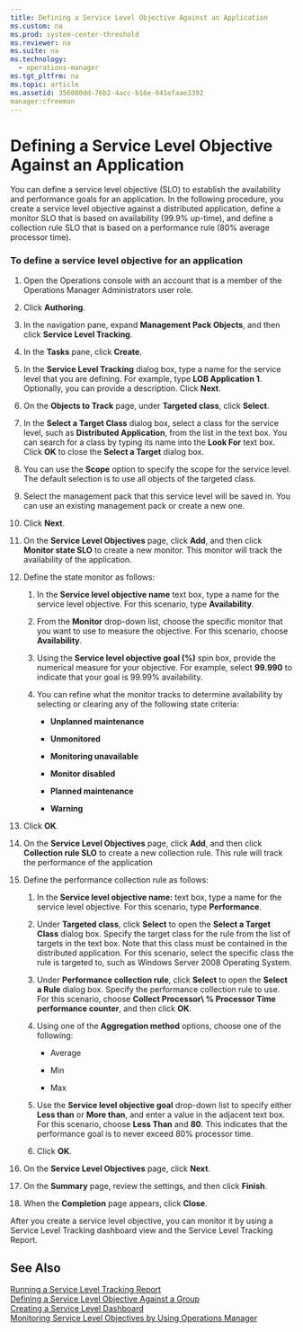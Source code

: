 ```yaml
---
title: Defining a Service Level Objective Against an Application
ms.custom: na
ms.prod: system-center-threshold
ms.reviewer: na
ms.suite: na
ms.technology: 
  - operations-manager
ms.tgt_pltfrm: na
ms.topic: article
ms.assetid: 356080dd-76b2-4acc-b16e-041efaae3392
manager:cfreeman
---
```

# Defining a Service Level Objective Against an Application
You can define a service level objective \(SLO\) to establish the availability and performance goals for an application. In the following procedure, you create a service level objective against a distributed application, define a monitor SLO that is based on availability \(99.9% up\-time\), and define a collection rule SLO that is based on a performance rule \(80% average processor time\).  
  
### To define a service level objective for an application  
  
1.  Open the Operations console with an account that is a member of the Operations Manager Administrators user role.  
  
2.  Click **Authoring**.  
  
3.  In the navigation pane, expand **Management Pack Objects**, and then click **Service Level Tracking**.  
  
4.  In the **Tasks** pane, click **Create**.  
  
5.  In the **Service Level Tracking** dialog box, type a name for the service level that you are defining. For example, type **LOB Application 1**. Optionally, you can provide a description. Click **Next**.  
  
6.  On the **Objects to Track** page, under **Targeted class**, click **Select**.  
  
7.  In the **Select a Target Class** dialog box, select a class for the service level, such as **Distributed Application**, from the list in the text box. You can search for a class by typing its name into the **Look For** text box. Click **OK** to close the **Select a Target** dialog box.  
  
8.  You can use the **Scope** option to specify the scope for the service level. The default selection is to use all objects of the targeted class.  
  
9. Select the management pack that this service level will be saved in. You can use an existing management pack or create a new one.  
  
10. Click **Next**.  
  
11. On the **Service Level Objectives** page, click **Add**, and then click **Monitor state SLO** to create a new monitor. This monitor will track the availability of the application.  
  
12. Define the state monitor as follows:  
  
    1.  In the **Service level objective name** text box, type a name for the service level objective. For this scenario, type **Availability**.  
  
    2.  From the **Monitor** drop\-down list, choose the specific monitor that you want to use to measure the objective. For this scenario, choose **Availability**.  
  
    3.  Using the **Service level objective goal \(%\)** spin box, provide the numerical measure for your objective. For example, select **99.990** to indicate that your goal is 99.99% availability.  
  
    4.  You can refine what the monitor tracks to determine availability by selecting or clearing any of the following state criteria:  
  
        -   **Unplanned maintenance**  
  
        -   **Unmonitored**  
  
        -   **Monitoring unavailable**  
  
        -   **Monitor disabled**  
  
        -   **Planned maintenance**  
  
        -   **Warning**  
  
13. Click **OK**.  
  
14. On the **Service Level Objectives** page, click **Add**, and then click **Collection rule SLO** to create a new collection rule. This rule will track the performance of the application  
  
15. Define the performance collection rule as follows:  
  
    1.  In the **Service level objective name:** text box, type a name for the service level objective. For this scenario, type **Performance**.  
  
    2.  Under **Targeted class**, click **Select** to open the **Select a Target Class** dialog box. Specify the target class for the rule from the list of targets in the text box. Note that this class must be contained in the distributed application. For this scenario, select the specific class the rule is targeted to, such as Windows Server 2008 Operating System.  
  
    3.  Under **Performance collection rule**, click **Select** to open the **Select a Rule** dialog box. Specify the performance collection rule to use. For this scenario, choose **Collect Processor\\ % Processor Time performance counter**, and then click **OK**.  
  
    4.  Using one of the **Aggregation method** options, choose one of the following:  
  
        -   Average  
  
        -   Min  
  
        -   Max  
  
    5.  Use the **Service level objective goal** drop\-down list to specify either **Less than** or **More than**, and enter a value in the adjacent text box. For this scenario, choose **Less Than** and **80**. This indicates that the performance goal is to never exceed 80% processor time.  
  
    6.  Click **OK**.  
  
16. On the **Service Level Objectives** page, click **Next**.  
  
17. On the **Summary** page, review the settings, and then click **Finish**.  
  
18. When the **Completion** page appears, click **Close**.  
  
After you create a service level objective, you can monitor it by using a Service Level Tracking dashboard view and the Service Level Tracking Report.  
  
## See Also  
[Running a Service Level Tracking Report](../../om/manage/Running-a-Service-Level-Tracking-Report.md)  
[Defining a Service Level Objective Against a Group](../../om/manage/Defining-a-Service-Level-Objective-Against-a-Group.md)  
[Creating a Service Level Dashboard](../../om/manage/Creating-a-Service-Level-Dashboard.md)  
[Monitoring Service Level Objectives by Using Operations Manager](../../om/manage/Monitoring-Service-Level-Objectives-by-Using-Operations-Manager.md)  
  
